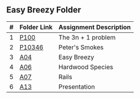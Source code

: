 ##  Easy Breezy Folder

|   #   | Folder Link | Assignment Description |
| :---: | ----------- | ---------------------- |
|   1   |    [P100](https://github.com/tranvex/4883-PT-Helal/tree/main/Assignments/A04%20-%20Easy%20Breezy/P100%20-%203n%2B1)| The 3n + 1 problem|
|   2   |    [P10346](https://github.com/tranvex/4883-PT-Helal/tree/main/Assignments/A03B%20-%20Hashmat)| Peter's Smokes|
|   3   |    [A04](https://github.com/tranvex/4883-PT-Helal/tree/main/Assignments/A04%20-%20Easy%20Breezy)| Easy Breezy|
|   4   |    [A06](https://github.com/tranvex/4883-PT-Helal/tree/main/Assignments/A06%20-%20Hardwood%20Species)| Hardwood Species|
|   5   |    [A07](https://github.com/tranvex/4883-PT-Helal/tree/main/Assignments/A07%20-%20Rails)| Rails|
|   6   |    [A13](https://github.com/tranvex/4883-PT-Helal/tree/main/Assignments/A013%20-%20Presentation)| Presentation|